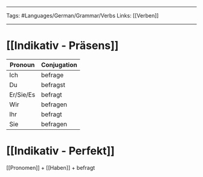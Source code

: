 ___
Tags: #Languages/German/Grammar/Verbs 
Links: [[Verben]]
___
# [[Indikativ - Präsens]]
Pronoun|Conjugation
------------ | ------------
Ich | befrage
Du | befragst
Er/Sie/Es | befragt
Wir | befragen
Ihr | befragt
Sie | befragen


# [[Indikativ - Perfekt]]
[[Pronomen]] + [[Haben]] + befragt